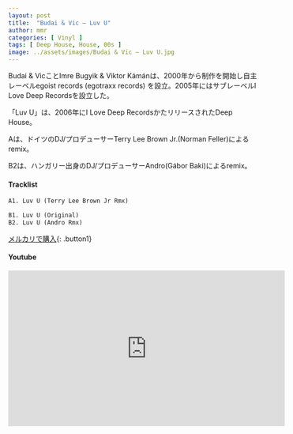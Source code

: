 ```yaml
---
layout: post
title:  "Budai & Vic – Luv U"
author: mmr
categories: [ Vinyl ]
tags: [ Deep House, House, 00s ]
image: ../assets/images/Budai & Vic – Luv U.jpg
---
```


Budai & VicことImre Bugyik & Viktor Kámánは、2000年から制作を開始し自主レーベルegoist records (egotraxx records) を設立。2005年にはサブレーベルI Love Deep Recordsを設立した。

「Luv U」は、2006年にI Love Deep RecordsかたリリースされたDeep House。

Aは、ドイツのDJ/プロデューサーTerry Lee Brown Jr.(Norman Feller)によるremix。

B2は、ハンガリー出身のDJ/プロデューサーAndro(Gábor Baki)によるremix。

#### Tracklist
```md
A1. Luv U (Terry Lee Brown Jr Rmx)

B1. Luv U (Original)
B2. Luv U (Andro Rmx)
```

[メルカリで購入](https://jp.mercari.com/item/m35663869939?afid=6142608987){: .button1}

#### Youtube
<iframe width="560" height="315" src="https://www.youtube.com/embed/hMBwhdyneXA?si=E0lS_pzORoTSSHDC" title="YouTube video player" frameborder="0" allow="accelerometer; autoplay; clipboard-write; encrypted-media; gyroscope; picture-in-picture; web-share" referrerpolicy="strict-origin-when-cross-origin" allowfullscreen></iframe>